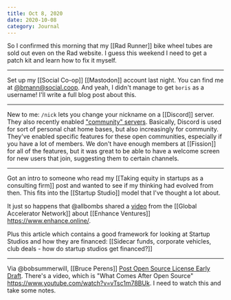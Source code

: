 ```yaml
---
title: Oct 8, 2020
date: 2020-10-08
category: Journal
---
```


So I confirmed this morning that my [[Rad Runner]] bike wheel tubes are sold out even on the Rad website. I guess this weekend I need to get a patch kit and learn how to fix it myself.

---

Set up my [[Social Co-op]] [[Mastodon]] account last night. You can find me at [@bmann@social.coop](https://social.coop/@bmann). And yeah, I didn't manage to get `boris` as a username! I'll write a full blog post about this.

---

New to me: `/nick` lets you change your nickname on a [[Discord]] server. They also recently enabled ["community" servers](https://support.discord.com/hc/en-us/articles/360047132851-Enabling-Your-Community-Server). Basically, Discord is used for sort of personal chat home bases, but also increasingly for community. They've enabled specific features for these open communities, especially if you have a lot of members. We don't have enough members at [[Fission]] for all of the features, but it was great to be able to have a welcome screen for new users that join, suggesting them to certain channels.

---

Got an intro to someone who read my [[Taking equity in startups as a consulting firm]] post and wanted to see if my thinking had evolved from then. This fits into the [[Startup Studio]] model that I've thought a lot about.

It just so happens that @allbombs shared a [video](https://gan.wistia.com/medias/xx2qkm24cp) from the [[Global Accelerator Network]] about [[Enhance Ventures]] https://www.enhance.online/.

Plus this article which contains a good framework for looking at Startup Studios and how they are financed: [[Sidecar funds, corporate vehicles, club deals - how do startup studios get financed?]]

---

Via @bobsummerwill, [[Bruce Perens]] [Post Open Source License Early Draft](https://perens.com/2020/10/06/post-open-source-license-early-draft/). There's a video, which is "What Comes After Open Source" https://www.youtube.com/watch?v=vTsc1m78BUk. I need to watch this and take some notes.